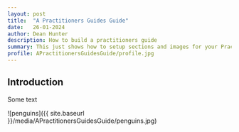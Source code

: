 ```yaml
---
layout: post
title:  "A Practitioners Guides Guide"
date:   26-01-2024
author: Dean Hunter
description: How to build a practitioners guide
summary: This just shows how to setup sections and images for your Practitioners Guide.
profile: APractitionersGuidesGuide/profile.jpg
---
```


## Introduction

Some text

![penguins]({{ site.baseurl }}/media/APractitionersGuidesGuide/penguins.jpg)
